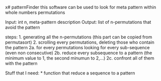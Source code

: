 x# patternFinder
this software can be used to look for meta pattern within whole numbers permutations 

Input:	int n, meta-pattern description
Output:	list of n-permutations that avoid the pattern 

steps:
	1. generating all the n-permutations (this part can be copied from permutasort)
	2. scrolling every permutations, deleting those who contain the pattern
		2a. for every permutations looking for every sub-sequence (even non consecutive)
		2b. reduce every subsequence to a pattern (the minimum value to 1, the second minumun to 2,...)
		2c. confront all of them with the pattern 

Stuff that I need:
	* function that reduce a sequence to a pattern